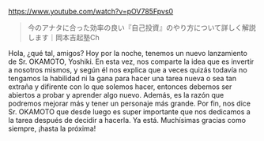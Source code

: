 https://www.youtube.com/watch?v=pOV785Fpvs0

> 今のアナタに合った効率の良い『自己投資』のやり方について詳しく解説します｜岡本吉起塾Ch 

Hola, ¿qué tal, amigos? Hoy por la noche, tenemos un nuevo lanzamiento de Sr. OKAMOTO, Yoshiki. En esta vez, nos comparte la idea que es invertir a nosotros mismos, y según él nos explica que a veces quizás todavía no tengamos la habilidad ni la gana para hacer una tarea nueva o sea tan extraña y difirente con lo que solemos hacer, entonces debemos ser abiertos a probar y aprender algo nuevo. Además, es la razón que podremos mejorar más y tener un personaje más grande. Por fin, nos dice Sr. OKAMOTO que desde luego es super importante que nos dedicamos a la tarea después de decidir a hacerla. Ya está. Muchísimas gracias como siempre, ¡hasta la próxima!
